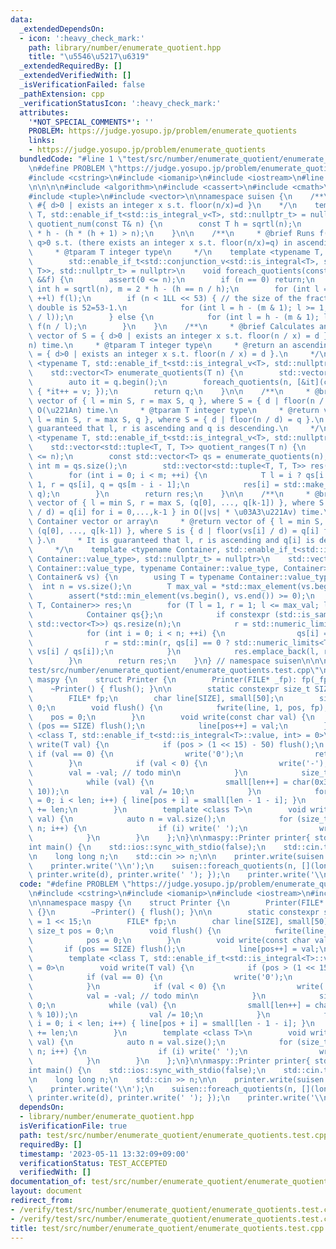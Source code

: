 ```yaml
---
data:
  _extendedDependsOn:
  - icon: ':heavy_check_mark:'
    path: library/number/enumerate_quotient.hpp
    title: "\u5546\u5217\u6319"
  _extendedRequiredBy: []
  _extendedVerifiedWith: []
  _isVerificationFailed: false
  _pathExtension: cpp
  _verificationStatusIcon: ':heavy_check_mark:'
  attributes:
    '*NOT_SPECIAL_COMMENTS*': ''
    PROBLEM: https://judge.yosupo.jp/problem/enumerate_quotients
    links:
    - https://judge.yosupo.jp/problem/enumerate_quotients
  bundledCode: "#line 1 \"test/src/number/enumerate_quotient/enumerate_quotients.test.cpp\"\
    \n#define PROBLEM \"https://judge.yosupo.jp/problem/enumerate_quotients\"\n\n\
    #include <cstring>\n#include <iomanip>\n#include <iostream>\n#line 1 \"library/number/enumerate_quotient.hpp\"\
    \n\n\n\n#include <algorithm>\n#include <cassert>\n#include <cmath>\n#include <limits>\n\
    #include <tuple>\n#include <vector>\n\nnamespace suisen {\n    /**\n     * @return\
    \ #{ d>0 | exists an integer x s.t. floor(n/x)=d }\n    */\n    template <typename\
    \ T, std::enable_if_t<std::is_integral_v<T>, std::nullptr_t> = nullptr>\n    T\
    \ quotient_num(const T& n) {\n        const T h = sqrtl(n);\n        return 2\
    \ * h - (h * (h + 1) > n);\n    }\n\n    /**\n     * @brief Runs f(q) for each\
    \ q>0 s.t. (there exists an integer x s.t. floor(n/x)=q) in ascending order.\n\
    \     * @tparam T integer type\n     */\n    template <typename T, typename Fun,\n\
    \        std::enable_if_t<std::conjunction_v<std::is_integral<T>, std::is_invocable<Fun,\
    \ T>>, std::nullptr_t> = nullptr>\n    void foreach_quotients(const T &n, Fun\
    \ &&f) {\n        assert(0 <= n);\n        if (n == 0) return;\n        const\
    \ int h = sqrtl(n), m = 2 * h - (h == n / h);\n        for (int l = 1; l <= h;\
    \ ++l) f(l);\n        if (n < 1LL << 53) { // the size of the fraction part of\
    \ double is 52=53-1.\n            for (int l = h - (m & 1); l >= 1; --l) f(static_cast<T>(static_cast<double>(n)\
    \ / l));\n        } else {\n            for (int l = h - (m & 1); l >= 1; --l)\
    \ f(n / l);\n        }\n    }\n    /**\n     * @brief Calculates an ascending\
    \ vector of S = { d>0 | exists an integer x s.t. floor(n / x) = d } in O(\u221A\
    n) time.\n     * @tparam T integer type\n     * @return an ascending vector S\
    \ = { d>0 | exists an integer x s.t. floor(n / x) = d }.\n     */\n    template\
    \ <typename T, std::enable_if_t<std::is_integral_v<T>, std::nullptr_t> = nullptr>\n\
    \    std::vector<T> enumerate_quotients(T n) {\n        std::vector<T> q(quotient_num(n));\n\
    \        auto it = q.begin();\n        foreach_quotients(n, [&it](const T& v)\
    \ { *it++ = v; });\n        return q;\n    }\n\n    /**\n     * @brief Calculates\
    \ vector of { l = min S, r = max S, q }, where S = { d | floor(n / d) = q } in\
    \ O(\u221An) time.\n     * @tparam T integer type\n     * @return vector of {\
    \ l = min S, r = max S, q }, where S = { d | floor(n / d) = q }.\n     * It is\
    \ guaranteed that l, r is ascending and q is descending.\n     */\n    template\
    \ <typename T, std::enable_if_t<std::is_integral_v<T>, std::nullptr_t> = nullptr>\n\
    \    std::vector<std::tuple<T, T, T>> quotient_ranges(T n) {\n        assert(0\
    \ <= n);\n        const std::vector<T> qs = enumerate_quotients(n);\n        const\
    \ int m = qs.size();\n        std::vector<std::tuple<T, T, T>> res(qs.size());\n\
    \        for (int i = 0; i < m; ++i) {\n            T l = i ? qs[i - 1] + 1 :\
    \ 1, r = qs[i], q = qs[m - i - 1];\n            res[i] = std::make_tuple(l, r,\
    \ q);\n        }\n        return res;\n    }\n\n    /**\n     * @brief Calculates\
    \ vector of { l = min S, r = max S, (q[0], ..., q[k-1]) }, where S = { d | floor(vs[i]\
    \ / d) = q[i] for i = 0,...,k-1 } in O(|vs| * \u03A3\u221Av) time.\n     * @tparam\
    \ Container vector or array\n     * @return vector of { l = min S, r = max S,\
    \ (q[0], ..., q[k-1]) }, where S is { d | floor(vs[i] / d) = q[i] for i = 0,...,k-1\
    \ }.\n     * It is guaranteed that l, r is ascending and q[i] is descending. \n\
    \     */\n    template <typename Container, std::enable_if_t<std::is_integral_v<typename\
    \ Container::value_type>, std::nullptr_t> = nullptr>\n    std::vector<std::tuple<typename\
    \ Container::value_type, typename Container::value_type, Container>> multiple_quotients_ranges(const\
    \ Container& vs) {\n        using T = typename Container::value_type;\n      \
    \  int n = vs.size();\n        T max_val = *std::max_element(vs.begin(), vs.end());\n\
    \        assert(*std::min_element(vs.begin(), vs.end()) >= 0);\n        std::vector<std::tuple<T,\
    \ T, Container>> res;\n        for (T l = 1, r = 1; l <= max_val; l = r + 1) {\n\
    \            Container qs{};\n            if constexpr (std::is_same_v<Container,\
    \ std::vector<T>>) qs.resize(n);\n            r = std::numeric_limits<T>::max();\n\
    \            for (int i = 0; i < n; ++i) {\n                qs[i] = vs[i] / l;\n\
    \                r = std::min(r, qs[i] == 0 ? std::numeric_limits<T>::max() :\
    \ vs[i] / qs[i]);\n            }\n            res.emplace_back(l, r, std::move(qs));\n\
    \        }\n        return res;\n    }\n} // namespace suisen\n\n\n\n#line 7 \"\
    test/src/number/enumerate_quotient/enumerate_quotients.test.cpp\"\n\nnamespace\
    \ maspy {\n    struct Printer {\n        Printer(FILE* _fp): fp(_fp) {}\n    \
    \    ~Printer() { flush(); }\n\n        static constexpr size_t SIZE = 1 << 15;\n\
    \        FILE* fp;\n        char line[SIZE], small[50];\n        size_t pos =\
    \ 0;\n        void flush() {\n            fwrite(line, 1, pos, fp);\n        \
    \    pos = 0;\n        }\n        void write(const char val) {\n            if\
    \ (pos == SIZE) flush();\n            line[pos++] = val;\n        }\n        template\
    \ <class T, std::enable_if_t<std::is_integral<T>::value, int> = 0>\n        void\
    \ write(T val) {\n            if (pos > (1 << 15) - 50) flush();\n           \
    \ if (val == 0) {\n                write('0');\n                return;\n    \
    \        }\n            if (val < 0) {\n                write('-');\n        \
    \        val = -val; // todo min\n            }\n            size_t len = 0;\n\
    \            while (val) {\n                small[len++] = char(0x30 | (val %\
    \ 10));\n                val /= 10;\n            }\n            for (size_t i\
    \ = 0; i < len; i++) { line[pos + i] = small[len - 1 - i]; }\n            pos\
    \ += len;\n        }\n        template <class T>\n        void write(const std::vector<T>\
    \ val) {\n            auto n = val.size();\n            for (size_t i = 0; i <\
    \ n; i++) {\n                if (i) write(' ');\n                write(val[i]);\n\
    \            }\n        }\n    };\n}\n\nmaspy::Printer printer{ stdout };\n\n\
    int main() {\n    std::ios::sync_with_stdio(false);\n    std::cin.tie(nullptr);\n\
    \n    long long n;\n    std::cin >> n;\n\n    printer.write(suisen::quotient_num(n));\n\
    \    printer.write('\\n');\n    suisen::foreach_quotients(n, [](long long d) {\
    \ printer.write(d), printer.write(' '); });\n    printer.write('\\n');\n}\n"
  code: "#define PROBLEM \"https://judge.yosupo.jp/problem/enumerate_quotients\"\n\
    \n#include <cstring>\n#include <iomanip>\n#include <iostream>\n#include \"library/number/enumerate_quotient.hpp\"\
    \n\nnamespace maspy {\n    struct Printer {\n        Printer(FILE* _fp): fp(_fp)\
    \ {}\n        ~Printer() { flush(); }\n\n        static constexpr size_t SIZE\
    \ = 1 << 15;\n        FILE* fp;\n        char line[SIZE], small[50];\n       \
    \ size_t pos = 0;\n        void flush() {\n            fwrite(line, 1, pos, fp);\n\
    \            pos = 0;\n        }\n        void write(const char val) {\n     \
    \       if (pos == SIZE) flush();\n            line[pos++] = val;\n        }\n\
    \        template <class T, std::enable_if_t<std::is_integral<T>::value, int>\
    \ = 0>\n        void write(T val) {\n            if (pos > (1 << 15) - 50) flush();\n\
    \            if (val == 0) {\n                write('0');\n                return;\n\
    \            }\n            if (val < 0) {\n                write('-');\n    \
    \            val = -val; // todo min\n            }\n            size_t len =\
    \ 0;\n            while (val) {\n                small[len++] = char(0x30 | (val\
    \ % 10));\n                val /= 10;\n            }\n            for (size_t\
    \ i = 0; i < len; i++) { line[pos + i] = small[len - 1 - i]; }\n            pos\
    \ += len;\n        }\n        template <class T>\n        void write(const std::vector<T>\
    \ val) {\n            auto n = val.size();\n            for (size_t i = 0; i <\
    \ n; i++) {\n                if (i) write(' ');\n                write(val[i]);\n\
    \            }\n        }\n    };\n}\n\nmaspy::Printer printer{ stdout };\n\n\
    int main() {\n    std::ios::sync_with_stdio(false);\n    std::cin.tie(nullptr);\n\
    \n    long long n;\n    std::cin >> n;\n\n    printer.write(suisen::quotient_num(n));\n\
    \    printer.write('\\n');\n    suisen::foreach_quotients(n, [](long long d) {\
    \ printer.write(d), printer.write(' '); });\n    printer.write('\\n');\n}"
  dependsOn:
  - library/number/enumerate_quotient.hpp
  isVerificationFile: true
  path: test/src/number/enumerate_quotient/enumerate_quotients.test.cpp
  requiredBy: []
  timestamp: '2023-05-11 13:32:09+09:00'
  verificationStatus: TEST_ACCEPTED
  verifiedWith: []
documentation_of: test/src/number/enumerate_quotient/enumerate_quotients.test.cpp
layout: document
redirect_from:
- /verify/test/src/number/enumerate_quotient/enumerate_quotients.test.cpp
- /verify/test/src/number/enumerate_quotient/enumerate_quotients.test.cpp.html
title: test/src/number/enumerate_quotient/enumerate_quotients.test.cpp
---
```

